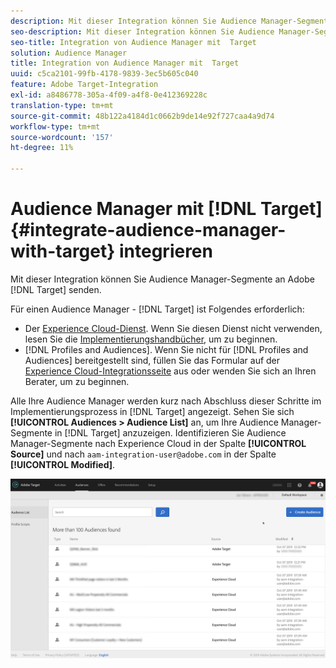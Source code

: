 ```yaml
---
description: Mit dieser Integration können Sie Audience Manager-Segmente an die Zielgruppe senden.
seo-description: Mit dieser Integration können Sie Audience Manager-Segmente an die Zielgruppe senden.
seo-title: Integration von Audience Manager mit  Target
solution: Audience Manager
title: Integration von Audience Manager mit  Target
uuid: c5ca2101-99fb-4178-9839-3ec5b605c040
feature: Adobe Target-Integration
exl-id: a8486778-305a-4f09-a4f8-0e412369228c
translation-type: tm+mt
source-git-commit: 48b122a4184d1c0662b9de14e92f727caa4a9d74
workflow-type: tm+mt
source-wordcount: '157'
ht-degree: 11%

---
```


# Audience Manager mit [!DNL Target] {#integrate-audience-manager-with-target} integrieren

Mit dieser Integration können Sie Audience Manager-Segmente an Adobe [!DNL Target] senden.

Für einen Audience Manager - [!DNL Target] ist Folgendes erforderlich:

* Der [Experience Cloud-Dienst](https://docs.adobe.com/content/help/de-DE/id-service/using/home.html). Wenn Sie diesen Dienst nicht verwenden, lesen Sie die [Implementierungshandbücher](https://docs.adobe.com/content/help/en/id-service/using/implementation/implementation-guides.html), um zu beginnen.
* [!DNL Profiles and Audiences]. Wenn Sie nicht für [!DNL Profiles and Audiences] bereitgestellt sind, füllen Sie das Formular auf der [Experience Cloud-Integrationsseite](https://adobe.allegiancetech.com/cgi-bin/qwebcorporate.dll?idx=X8SVES) aus oder wenden Sie sich an Ihren Berater, um zu beginnen.

Alle Ihre Audience Manager werden kurz nach Abschluss dieser Schritte im Implementierungsprozess in [!DNL Target] angezeigt. Sehen Sie sich **[!UICONTROL Audiences > Audience List]** an, um Ihre Audience Manager-Segmente in [!DNL Target] anzuzeigen. Identifizieren Sie Audience Manager-Segmente nach Experience Cloud in der Spalte **[!UICONTROL Source]** und nach `aam-integration-user@adobe.com` in der Spalte **[!UICONTROL Modified]**.

![](../assets/target.png)
